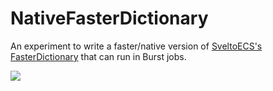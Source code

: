 # NativeFasterDictionary
An experiment to write a faster/native version of [SveltoECS's FasterDictionary](https://github.com/sebas77/Svelto.Tasks.Examples/blob/205506feef7557a8aed74d65f2a86353d90afcb7/Assets/Svelto.Tasks/Svelto.Common/DataStructures/FasterDictionary.cs) that can run in Burst jobs.

<img src="https://i.imgur.com/nN2cr6E.png" target="_blank" />

